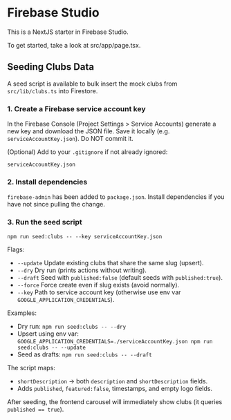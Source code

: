 # Firebase Studio

This is a NextJS starter in Firebase Studio.

To get started, take a look at src/app/page.tsx.

## Seeding Clubs Data
A seed script is available to bulk insert the mock clubs from `src/lib/clubs.ts` into Firestore.

### 1. Create a Firebase service account key
In the Firebase Console (Project Settings > Service Accounts) generate a new key and download the JSON file. Save it locally (e.g. `serviceAccountKey.json`). Do NOT commit it.

(Optional) Add to your `.gitignore` if not already ignored:
```
serviceAccountKey.json
```

### 2. Install dependencies
`firebase-admin` has been added to `package.json`. Install dependencies if you have not since pulling the change.

### 3. Run the seed script
```
npm run seed:clubs -- --key serviceAccountKey.json
```
Flags:
- `--update`  Update existing clubs that share the same slug (upsert).
- `--dry`     Dry run (prints actions without writing).
- `--draft`   Seed with `published:false` (default seeds with `published:true`).
- `--force`   Force create even if slug exists (avoid normally).
- `--key`     Path to service account key (otherwise use env var `GOOGLE_APPLICATION_CREDENTIALS`).

Examples:
- Dry run: `npm run seed:clubs -- --dry`
- Upsert using env var: `GOOGLE_APPLICATION_CREDENTIALS=./serviceAccountKey.json npm run seed:clubs -- --update`
- Seed as drafts: `npm run seed:clubs -- --draft`

The script maps:
- `shortDescription` -> both `description` and `shortDescription` fields.
- Adds `published`, `featured:false`, timestamps, and empty logo fields.

After seeding, the frontend carousel will immediately show clubs (it queries `published == true`).
